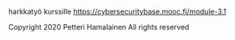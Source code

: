 harkkatyö kurssille https://cybersecuritybase.mooc.fi/module-3.1

Copyright 2020 Petteri Hamalainen
All rights reserved
